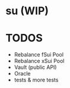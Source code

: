 # su (WIP)

# TODOS

- Rebalance fSui Pool
- Rebalance xSui Pool
- Vault (public API)
- Oracle
- tests & more tests
